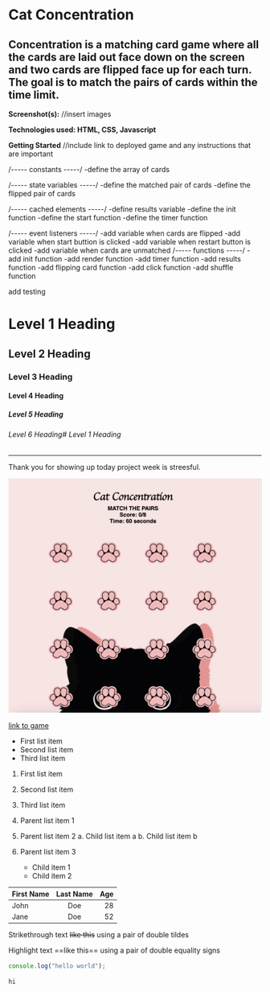 # Cat Concentration 
## Concentration is a matching card game where all the cards are laid out face down on the screen and two cards are flipped face up for each turn. The goal is to match the pairs of cards within the time limit.


**Screenshot(s):**
//insert images


**Technologies used: HTML, CSS, Javascript**


**Getting Started**
//include link to deployed game and any instructions that are important

/----- constants -----/
-define the array of cards

/----- state variables -----/
-define the matched pair of cards
-define the flipped pair of cards

/----- cached elements -----/
-define results variable
-define the init function
-define the start function
-define the timer function


/----- event listeners -----/
-add variable when cards are flipped
-add variable when start buttion is clicked
-add variable when restart button is clicked
-add variable when cards are unmatched
/----- functions -----/
-add init function
-add render function
-add timer function
-add results function
-add flipping card function
-add click function
-add shuffle function

add testing

# Level 1 Heading
## Level 2 Heading
### Level 3 Heading
#### Level 4 Heading
##### Level 5 Heading
###### Level 6 Heading# Level 1 Heading
---

Thank you for showing up today project week is streesful.

![Markdown-mark](imgs/gamescreenshot.png)

[link to game](http://)

* First list item
* Second list item
* Third list item

1. First list item
1. Second list item
1. Third list item

1. Parent list item 1
1. Parent list item 2
 a. Child list item a
 b. Child list item b
1. Parent list item 3
    * Child item 1 
    * Child item 2

| First Name | Last Name | Age |
| :--------- | :-------: | --: |
| John       |    Doe    |  28 |
| Jane       |    Doe    |  52 |

Strikethrough text ~~like this~~ using a pair of double tildes

Highlight text ==like this== using a pair of double equality signs

```js
console.log("hello world");
```

```html
hi
```









